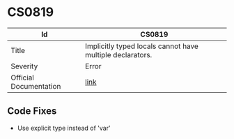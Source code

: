# CS0819

| Id                     | CS0819                                                            |
| ---------------------- | ----------------------------------------------------------------- |
| Title                  | Implicitly typed locals cannot have multiple declarators\.        |
| Severity               | Error                                                             |
| Official Documentation | [link](http://docs.microsoft.com/en-us/dotnet/csharp/misc/cs0819) |

## Code Fixes

* Use explicit type instead of 'var'

